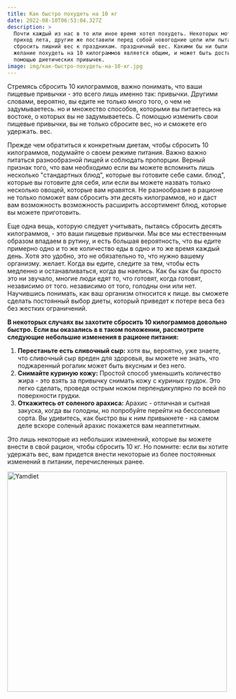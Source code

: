 ```yaml
---
title: Как быстро похудеть на 10 кг
date: 2022-08-10T06:53:04.327Z
description: >
  Почти каждый из нас в то или иное время хотел похудеть. Некоторых мотивирует
  приход лета, другие же поставили перед собой новогодние цели или пытаются
  сбросить лишний вес к праздникам. праздничный вес. Какими бы ни были причины,
  желание похудеть на 10 килограммов является общим, и может быть достигнуто с
  помощью диетических привычек.
image: img/как-быстро-похудеть-на-10-кг.jpg
---
```

Стремясь сбросить 10 килограммов, важно понимать, что ваши пищевые привычки - это всего лишь именно так: привычки. Другими словами, вероятно, вы едите не только много того, о чем не задумываетесь. но и множество способов, которыми вы питаетесь на востоке, о которых вы не задумываетесь. С помощью изменить свои пищевые привычки, вы не только сбросите вес, но и сможете его удержать. вес.

Прежде чем обратиться к конкретным диетам, чтобы сбросить 10 килограммов, подумайте о своем режиме питания. Важно важно питаться разнообразной пищей и соблюдать пропорции. Верный признак того, что вам необходимо если вы можете вспомнить лишь несколько "стандартных блюд", которые вы готовите себе сами. блюд", которые вы готовите для себя, или если вы можете назвать только несколько овощей, которые вам нравятся. Не разнообразие в рационе не только поможет вам сбросить эти десять килограммов, но и даст вам возможность возможность расширить ассортимент блюд, которые вы можете приготовить.

Еще одна вещь, которую следует учитывать, пытаясь сбросить десять килограммов, - это ваши пищевые привычки. Мы все мы естественным образом впадаем в рутину, и есть большая вероятность, что вы едите примерно одно и то же количество еды в одно и то же время каждый день. Хотя это удобно, это не обязательно то, что нужно вашему организму. желает. Когда вы едите, следите за тем, чтобы есть медленно и останавливаться, когда вы наелись. Как бы как бы просто это ни звучало, многие люди едят то, что готовят, когда готовят, независимо от того. независимо от того, голодны они или нет. Научившись понимать, как ваш организм относится к пище. вы сможете сделать постоянный выбор диеты, который приведет к потере веса без без жестких ограничений.

**В некоторых случаях вы захотите сбросить 10 килограммов довольно быстро. Если вы оказались в в таком положении, рассмотрите следующие небольшие изменения в рационе питания:** 

1. **Перестаньте есть сливочный сыр:** хотя вы, вероятно, уже знаете, что сливочный сыр вреден для здоровья, вы можете не знать, что поджаренный рогалик может быть вкусным и без него.
2. **Снимайте куриную кожу:** Простой способ уменьшить количество жира - это взять за привычку снимать кожу с куриных грудок. Это легко сделать, проведя острым ножом перпендикулярно по всей по поверхности грудки.
3. **Откажитесь от соленого арахиса:** Арахис - отличная и сытная закуска, когда вы голодны, но попробуйте перейти на бессолевые сорта. Вы удивитесь, как быстро вы к ним привыкнете - на самом деле вскоре соленый арахис покажется вам неаппетитным.                                                                                            

Это лишь некоторые из небольших изменений, которые вы можете внести в свой рацион, чтобы сбросить 10 кг. Но помните: если вы хотите удержать вес, вам придется внести некоторые из более постоянных изменений в питании, перечисленных ранее.

<!-- admitad.banner: x47ojyu7ct5fc31bc88bcb11a836d0 Yamdiet -->
<a target="_blank" rel="nofollow" href="https://ad.admitad.com/g/x47ojyu7ct5fc31bc88bcb11a836d0/?i=4"><img width="500" height="500" border="0" src="https://ad.admitad.com/b/x47ojyu7ct5fc31bc88bcb11a836d0/" alt="Yamdiet"/></a>
<!-- /admitad.banner -->